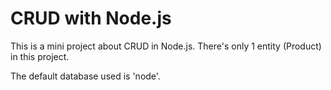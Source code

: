 # CRUD with Node.js

This is a mini project about CRUD in Node.js. There's only 1 entity (Product) in this project.

The default database used is 'node'.
